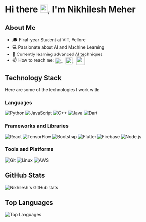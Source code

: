 # Hi there <img src="https://media.giphy.com/media/hvRJCLFzcasrR4ia7z/giphy.gif" width="25px">, I'm Nikhilesh Meher

## About Me
- 🎓 Final-year Student at VIT, Vellore
- 💻 Passionate about AI and Machine Learning
- 🌱 Currently learning advanced AI techniques
- 📫 How to reach me:
  <a href="https://www.linkedin.com/in/nikhileshmeher/" style="margin-right: 10px;"> <img align="center" alt="Nikhilesh's Linkedin" width="20px" src="https://cdn.jsdelivr.net/npm/simple-icons@3.0.1/icons/linkedin.svg" />
  </a>
  <a href="https://www.instagram.com/nikhileshmeher24/" style="margin-right: 10px;"> <img align="center" width="22px" src="http://assets.stickpng.com/images/580b57fcd9996e24bc43c521.png" />
  </a>
  <a href="mailto:nikhileshmeher24@gmail.com"> <img align="center" width="27px" src="https://www.freepnglogos.com/uploads/logo-gmail-png/logo-gmail-png-contact-machine-learning-phd-student-reasoning-and-25.png" />
  </a>
  
## Technology Stack
Here are some of the technologies I work with:

### Languages
![Python](https://img.shields.io/badge/Python-3776AB?style=for-the-badge&logo=python&logoColor=white) ![JavaScript](https://img.shields.io/badge/JavaScript-F7DF1E?style=for-the-badge&logo=javascript&logoColor=black) ![C++](https://img.shields.io/badge/C++-00599C?style=for-the-badge&logo=cplusplus&logoColor=white) ![Java](https://img.shields.io/badge/Java-007396?style=for-the-badge&logo=java&logoColor=white) ![Dart](https://img.shields.io/badge/Dart-0175C2?style=for-the-badge&logo=dart&logoColor=white)

### Frameworks and Libraries
![React](https://img.shields.io/badge/React-20232A?style=for-the-badge&logo=react&logoColor=61DAFB) ![TensorFlow](https://img.shields.io/badge/TensorFlow-FF6F00?style=for-the-badge&logo=tensorflow&logoColor=white) ![Bootstrap](https://img.shields.io/badge/Bootstrap-563D7C?style=for-the-badge&logo=bootstrap&logoColor=white) ![Flutter](https://img.shields.io/badge/Flutter-02569B?style=for-the-badge&logo=flutter&logoColor=white) ![Firebase](https://img.shields.io/badge/Firebase-FFCA28?style=for-the-badge&logo=firebase&logoColor=black) ![Node.js](https://img.shields.io/badge/Node.js-339933?style=for-the-badge&logo=nodedotjs&logoColor=white)

### Tools and Platforms
![Git](https://img.shields.io/badge/Git-F05032?style=for-the-badge&logo=git&logoColor=white) ![Linux](https://img.shields.io/badge/Linux-FCC624?style=for-the-badge&logo=linux&logoColor=black) ![AWS](https://img.shields.io/badge/AWS-232F3E?style=for-the-badge&logo=amazonaws&logoColor=white)

## GitHub Stats
![Nikhilesh's GitHub stats](https://github-readme-stats.vercel.app/api?username=nikhileshmeher0204&show_icons=true&theme=radical)

## Top Languages
![Top Languages](https://github-readme-stats.vercel.app/api/top-langs/?username=nikhileshmeher0204&layout=compact&theme=radical)
